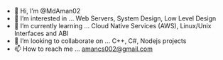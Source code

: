- 👋 Hi, I’m @MdAman02
- 👀 I’m interested in ... Web Servers, System Design, Low Level Design
- 🌱 I’m currently learning ... Cloud Native Services (AWS), Linux/Unix Interfaces and ABI
- 💞️ I’m looking to collaborate on ... C++, C#, Nodejs projects
- 📫 How to reach me ... amancs002@gmail.com

<!---
MdAman02/MdAman02 is a ✨ special ✨ repository because its `README.md` (this file) appears on your GitHub profile.
You can click the Preview link to take a look at your changes.
--->
